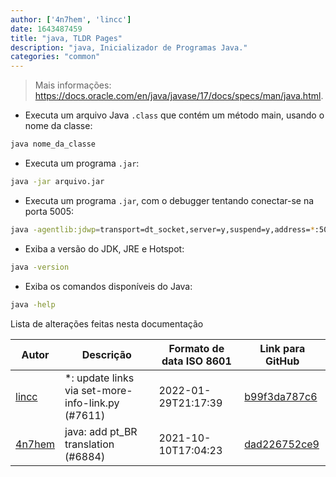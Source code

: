 ```yaml
---
author: ['4n7hem', 'lincc']
date: 1643487459
title: "java, TLDR Pages"
description: "java, Inicializador de Programas Java."
categories: "common"
---
```

> Mais informações: <https://docs.oracle.com/en/java/javase/17/docs/specs/man/java.html>.

- Executa um arquivo Java `.class` que contém um método main, usando o nome da classe:

```bash
java nome_da_classe
```

- Executa um programa `.jar`:

```bash
java -jar arquivo.jar
```

- Executa um programa `.jar`, com o debugger tentando conectar-se na porta 5005:

```bash
java -agentlib:jdwp=transport=dt_socket,server=y,suspend=y,address=*:5005 -jar arquivo.jar
```

- Exiba a versão do JDK, JRE e Hotspot:

```bash
java -version
```

- Exiba os comandos disponíveis do Java:

```bash
java -help
```
Lista de alterações feitas nesta documentação


Autor | Descrição | Formato de data ISO 8601 | Link para GitHub
------|-----|-----|-----
[lincc](mailto:46962923+blueskyson@users.noreply.github.com) | *: update links via set-more-info-link.py (#7611) | 2022-01-29T21:17:39 | [b99f3da787c6](https://github.com/tldr-pages/tldr/commit/b99f3da787c6f43a545b9cb5ebd8265b1367fbc4)
[4n7hem](mailto:48725919+4n7hem@users.noreply.github.com) | java: add pt_BR translation (#6884) | 2021-10-10T17:04:23 | [dad226752ce9](https://github.com/tldr-pages/tldr/commit/dad226752ce90d8c65cc6289585cde78fd79b6bf)

